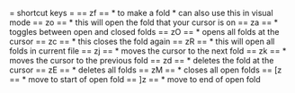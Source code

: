 
= shortcut keys =
== zf ==
	* to make a fold
	* can also use this in visual mode
== zo ==
	* this will open the fold that your cursor is on
== za ==
	* toggles between open and closed folds
== zO ==
	* opens all folds at the cursor
== zc ==
	* this closes the fold again
== zR ==
	* this will open all folds in current file
== zj ==
	* moves the cursor to the next fold
== zk ==
	* moves the cursor to the previous fold
== zd ==
	* deletes the fold at the cursor
== zE ==
	* deletes all folds
== zM ==
	* closes all open folds
== [z ==
	* move to start of open fold
== ]z ==
	* move to end of open fold
